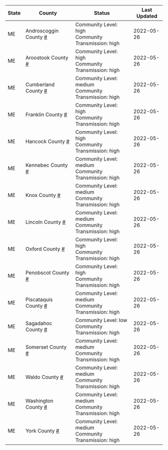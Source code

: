 State | County | Status | Last Updated
--- | --- | --- | --- 
ME | Androscoggin County <a href="#androscoggin_county">#</a> | <a name="androscoggin_county"></a>Community Level: high<br/>Community Transmission: high | 2022-05-26
ME | Aroostook County <a href="#aroostook_county">#</a> | <a name="aroostook_county"></a>Community Level: high<br/>Community Transmission: high | 2022-05-26
ME | Cumberland County <a href="#cumberland_county">#</a> | <a name="cumberland_county"></a>Community Level: medium<br/>Community Transmission: high | 2022-05-26
ME | Franklin County <a href="#franklin_county">#</a> | <a name="franklin_county"></a>Community Level: high<br/>Community Transmission: high | 2022-05-26
ME | Hancock County <a href="#hancock_county">#</a> | <a name="hancock_county"></a>Community Level: high<br/>Community Transmission: high | 2022-05-26
ME | Kennebec County <a href="#kennebec_county">#</a> | <a name="kennebec_county"></a>Community Level: medium<br/>Community Transmission: high | 2022-05-26
ME | Knox County <a href="#knox_county">#</a> | <a name="knox_county"></a>Community Level: medium<br/>Community Transmission: high | 2022-05-26
ME | Lincoln County <a href="#lincoln_county">#</a> | <a name="lincoln_county"></a>Community Level: medium<br/>Community Transmission: high | 2022-05-26
ME | Oxford County <a href="#oxford_county">#</a> | <a name="oxford_county"></a>Community Level: high<br/>Community Transmission: high | 2022-05-26
ME | Penobscot County <a href="#penobscot_county">#</a> | <a name="penobscot_county"></a>Community Level: high<br/>Community Transmission: high | 2022-05-26
ME | Piscataquis County <a href="#piscataquis_county">#</a> | <a name="piscataquis_county"></a>Community Level: medium<br/>Community Transmission: high | 2022-05-26
ME | Sagadahoc County <a href="#sagadahoc_county">#</a> | <a name="sagadahoc_county"></a>Community Level: low<br/>Community Transmission: high | 2022-05-26
ME | Somerset County <a href="#somerset_county">#</a> | <a name="somerset_county"></a>Community Level: medium<br/>Community Transmission: high | 2022-05-26
ME | Waldo County <a href="#waldo_county">#</a> | <a name="waldo_county"></a>Community Level: medium<br/>Community Transmission: high | 2022-05-26
ME | Washington County <a href="#washington_county">#</a> | <a name="washington_county"></a>Community Level: medium<br/>Community Transmission: high | 2022-05-26
ME | York County <a href="#york_county">#</a> | <a name="york_county"></a>Community Level: medium<br/>Community Transmission: high | 2022-05-26
